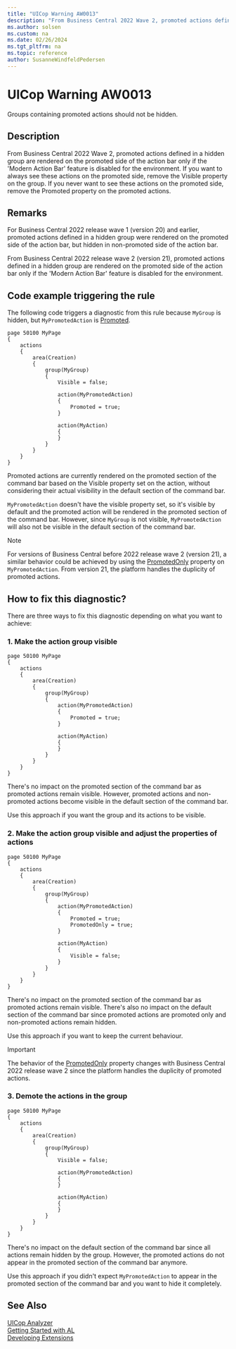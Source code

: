 ```yaml
---
title: "UICop Warning AW0013"
description: "From Business Central 2022 Wave 2, promoted actions defined in a hidden group are rendered on the promoted side of the action bar only if the 'Modern Action Bar' feature is disabled for the environment."
ms.author: solsen
ms.custom: na
ms.date: 02/26/2024
ms.tgt_pltfrm: na
ms.topic: reference
author: SusanneWindfeldPedersen
---
```

[//]: # (START>DO_NOT_EDIT)
[//]: # (IMPORTANT:Do not edit any of the content between here and the END>DO_NOT_EDIT.)
[//]: # (Any modifications should be made in the .xml files in the ModernDev repo.)
# UICop Warning AW0013
Groups containing promoted actions should not be hidden.

## Description
From Business Central 2022 Wave 2, promoted actions defined in a hidden group are rendered on the promoted side of the action bar only if the 'Modern Action Bar' feature is disabled for the environment. If you want to always see these actions on the promoted side, remove the Visible property on the group. If you never want to see these actions on the promoted side, remove the Promoted property on the promoted actions.

[//]: # (IMPORTANT: END>DO_NOT_EDIT)

## Remarks

For Business Central 2022 release wave 1 (version 20) and earlier, promoted actions defined in a hidden group were rendered on the promoted side of the action bar, but hidden in non-promoted side of the action bar.

From Business Central 2022 release wave 2 (version 21), promoted actions defined in a hidden group are rendered on the promoted side of the action bar only if the 'Modern Action Bar' feature is disabled for the environment.

## Code example triggering the rule

The following code triggers a diagnostic from this rule because `MyGroup` is hidden, but `MyPromotedAction` is [Promoted](..\properties\devenv-promoted-property.md).

```al
page 50100 MyPage
{
    actions
    {
        area(Creation)
        {
            group(MyGroup)
            {
                Visible = false;

                action(MyPromotedAction)
                {
                    Promoted = true;
                }

                action(MyAction)
                {
                }
            }
        }
    }
}
```

Promoted actions are currently rendered on the promoted section of the command bar based on the Visible property set on the action, without considering their actual visibility in the default section of the command bar.

`MyPromotedAction` doesn't have the visible property set, so it's visible by default and the promoted action will be rendered in the promoted section of the command bar. However, since `MyGroup` is not visible, `MyPromotedAction` will also not be visible in the default section of the command bar.

> [!NOTE]  
> For versions of Business Central before 2022 release wave 2 (version 21), a similar behavior could be achieved by using the [PromotedOnly](..\properties\devenv-promotedonly-property.md) property on `MyPromotedAction`. From version 21, the platform handles the duplicity of promoted actions.

## How to fix this diagnostic?

There are three ways to fix this diagnostic depending on what you want to achieve:

### 1. Make the action group visible

```al
page 50100 MyPage
{
    actions
    {
        area(Creation)
        {
            group(MyGroup)
            {
                action(MyPromotedAction)
                {
                    Promoted = true;
                }

                action(MyAction)
                {
                }
            }
        }
    }
}
```

There's no impact on the promoted section of the command bar as promoted actions remain visible. However, promoted actions and non-promoted actions become visible in the default section of the command bar.  

Use this approach if you want the group and its actions to be visible.

### 2. Make the action group visible and adjust the properties of actions

```al
page 50100 MyPage
{
    actions
    {
        area(Creation)
        {
            group(MyGroup)
            {
                action(MyPromotedAction)
                {
                    Promoted = true;
                    PromotedOnly = true;
                }

                action(MyAction)
                {
                    Visible = false;
                }
            }
        }
    }
}
```

There's no impact on the promoted section of the command bar as promoted actions remain visible. There's also no impact on the default section of the command bar since promoted actions are promoted only and non-promoted actions remain hidden.  

Use this approach if you want to keep the current behaviour.

> [!IMPORTANT]
> The behavior of the [PromotedOnly](..\properties\devenv-promotedonly-property.md) property changes with Business Central 2022 release wave 2 since the platform handles the duplicity of promoted actions.

### 3. Demote the actions in the group

```al
page 50100 MyPage
{
    actions
    {
        area(Creation)
        {
            group(MyGroup)
            {
                Visible = false;

                action(MyPromotedAction)
                {
                }

                action(MyAction)
                {
                }
            }
        }
    }
}
```

There's no impact on the default section of the command bar since all actions remain hidden by the group. However, the promoted actions do not appear in the promoted section of the command bar anymore.  

Use this approach if you didn't expect `MyPromotedAction` to appear in the promoted section of the command bar and you want to hide it completely. 

## See Also  
[UICop Analyzer](uicop.md)  
[Getting Started with AL](../devenv-get-started.md)  
[Developing Extensions](../devenv-dev-overview.md)  
